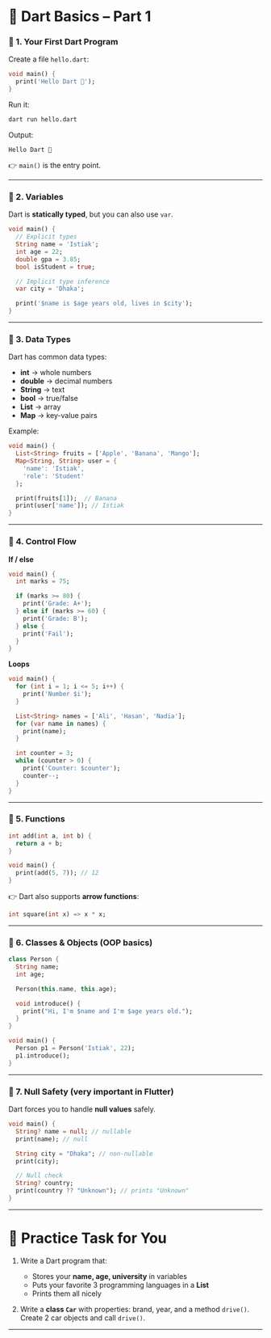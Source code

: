 # 📘 Dart Basics – Part 1

### 🔹 1. Your First Dart Program

Create a file `hello.dart`:

```dart
void main() {
  print('Hello Dart 🚀');
}
```

Run it:

```bash
dart run hello.dart
```

Output:

```
Hello Dart 🚀
```

👉 `main()` is the entry point.

---

### 🔹 2. Variables

Dart is **statically typed**, but you can also use `var`.

```dart
void main() {
  // Explicit types
  String name = 'Istiak';
  int age = 22;
  double gpa = 3.85;
  bool isStudent = true;

  // Implicit type inference
  var city = 'Dhaka';

  print('$name is $age years old, lives in $city');
}
```

---

### 🔹 3. Data Types

Dart has common data types:

* **int** → whole numbers
* **double** → decimal numbers
* **String** → text
* **bool** → true/false
* **List** → array
* **Map** → key-value pairs

Example:

```dart
void main() {
  List<String> fruits = ['Apple', 'Banana', 'Mango'];
  Map<String, String> user = {
    'name': 'Istiak',
    'role': 'Student'
  };

  print(fruits[1]);  // Banana
  print(user['name']); // Istiak
}
```

---

### 🔹 4. Control Flow

**If / else**

```dart
void main() {
  int marks = 75;

  if (marks >= 80) {
    print('Grade: A+');
  } else if (marks >= 60) {
    print('Grade: B');
  } else {
    print('Fail');
  }
}
```

**Loops**

```dart
void main() {
  for (int i = 1; i <= 5; i++) {
    print('Number $i');
  }

  List<String> names = ['Ali', 'Hasan', 'Nadia'];
  for (var name in names) {
    print(name);
  }

  int counter = 3;
  while (counter > 0) {
    print('Counter: $counter');
    counter--;
  }
}
```

---

### 🔹 5. Functions

```dart
int add(int a, int b) {
  return a + b;
}

void main() {
  print(add(5, 7)); // 12
}
```

👉 Dart also supports **arrow functions**:

```dart
int square(int x) => x * x;
```

---

### 🔹 6. Classes & Objects (OOP basics)

```dart
class Person {
  String name;
  int age;

  Person(this.name, this.age);

  void introduce() {
    print("Hi, I'm $name and I'm $age years old.");
  }
}

void main() {
  Person p1 = Person('Istiak', 22);
  p1.introduce();
}
```

---

### 🔹 7. Null Safety (very important in Flutter)

Dart forces you to handle **null values** safely.

```dart
void main() {
  String? name = null; // nullable
  print(name); // null

  String city = "Dhaka"; // non-nullable
  print(city);

  // Null check
  String? country;
  print(country ?? "Unknown"); // prints "Unknown"
}
```

---

# 🚀 Practice Task for You

1. Write a Dart program that:

   * Stores your **name, age, university** in variables
   * Puts your favorite 3 programming languages in a **List**
   * Prints them all nicely

2. Write a **class `Car`** with properties: brand, year, and a method `drive()`.
   Create 2 car objects and call `drive()`.

---
